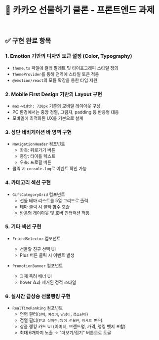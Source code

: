 # 🎁 카카오 선물하기 클론 - 프론트엔드 과제

<br/>

## ✅ 구현 완료 항목

### 1. Emotion 기반의 디자인 토큰 설정 (Color, Typography)

- `theme.ts` 파일에 컬러 팔레트 및 타이포그래피 스타일 정의
- `ThemeProvider`를 통해 전역에 스타일 토큰 적용
- `@emotion/react`의 모듈 확장을 통한 타입 지원

### 2. Mobile First Design 기반의 Layout 구현

- `max-width: 720px` 기준의 모바일 레이아웃 구성
- PC 환경에서는 중앙 정렬, 그림자, padding 등 반응형 대응
- 모바일에 최적화된 UX를 기본으로 설계

### 3. 상단 네비게이션 바 영역 구현

- `NavigationHeader` 컴포넌트
  - 좌측: 뒤로가기 버튼
  - 중앙: 타이틀 텍스트
  - 우측: 프로필 버튼
- 클릭 시 `console.log`로 이벤트 확인 가능

### 4. 카테고리 섹션 구현

- `GiftCategoryGrid` 컴포넌트
  - 선물 테마 리스트를 5열 그리드로 출력
  - 테마 클릭 시 콜백 함수 호출
  - 반응형 레이아웃 및 호버 인터랙션 적용

### 5. 기타 섹션 구현

- `FriendSelector` 컴포넌트
  - 선물할 친구 선택 UI
  - Plus 버튼 클릭 시 이벤트 발생

- `PromotionBanner` 컴포넌트
  - 과제 독려 배너 UI
  - hover 효과 제거된 정적 스타일

### 6. 실시간 급상승 선물랭킹 구현

- `RealTimeRanking` 컴포넌트
  - 연령 필터(`전체`, `여성이`, `남성이`, `청소년이`)
  - 정렬 필터(`받고 싶어한`, `많이 선물한`, `위시로 받은`)
  - 상품 랭킹 카드 UI (이미지, 브랜드명, 가격, 랭킹 뱃지 포함)
  - 최대 6개까지 노출 → "더보기/접기" 버튼으로 토글

<br/>
